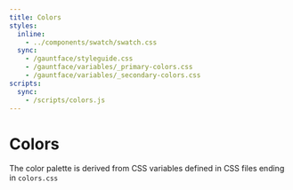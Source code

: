 ```yaml
---
title: Colors
styles:
  inline:
    - ../components/swatch/swatch.css
  sync:
    - /gauntface/styleguide.css
    - /gauntface/variables/_primary-colors.css
    - /gauntface/variables/_secondary-colors.css
scripts:
  sync:
    - /scripts/colors.js
---
```


# Colors

The color palette is derived from CSS variables defined in CSS files ending in `colors.css`

<div class='__hopin__js-colors'></div>